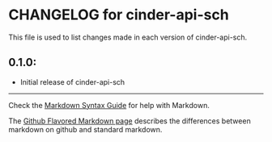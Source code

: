 # CHANGELOG for cinder-api-sch

This file is used to list changes made in each version of cinder-api-sch.

## 0.1.0:

* Initial release of cinder-api-sch

- - - 
Check the [Markdown Syntax Guide](http://daringfireball.net/projects/markdown/syntax) for help with Markdown.

The [Github Flavored Markdown page](http://github.github.com/github-flavored-markdown/) describes the differences between markdown on github and standard markdown.

